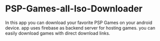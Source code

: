 # PSP-Games-all-Iso-Downloader
In this app you can download your favorite PSP Games on your android device. app uses firebase as backend server for hosting games. you can easily download games with direct download links.
